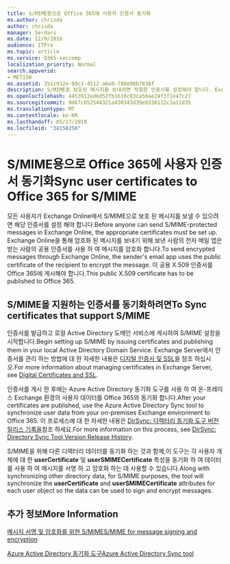 ```yaml
---
title: S/MIME용으로 Office 365에 사용자 인증서 동기화
ms.author: chrisda
author: chrisda
manager: Serdars
ms.date: 12/9/2016
audience: ITPro
ms.topic: article
ms.service: O365-seccomp
localization_priority: Normal
search.appverid:
- MET150
ms.assetid: 351c932e-99c1-4512-a6e8-788e90b7838f
description: S/MIME로 보호된 메시지를 보내려면 적절한 인증서를 설정해야 합니다. Exchange Online을 통해 암호화된 메시지를 보내기 위해 보낸 사람의 전자 메일 프로그램은 받는 사람의 공용 인증서를 사용하여 메시지를 암호화합니다. 이 공용 X.509 인증서를 Office 365에 게시해야 합니다.
ms.openlocfilehash: 4453912ed6d52fb1610c93ca56ae24f3f1e47c27
ms.sourcegitcommit: 9d67cb52544321a430343d39eb336112c1a11d35
ms.translationtype: MT
ms.contentlocale: ko-KR
ms.lasthandoff: 05/17/2019
ms.locfileid: "34158250"
---
```

# <a name="sync-user-certificates-to-office-365-for-smime"></a><span data-ttu-id="1a2b3-105">S/MIME용으로 Office 365에 사용자 인증서 동기화</span><span class="sxs-lookup"><span data-stu-id="1a2b3-105">Sync user certificates to Office 365 for S/MIME</span></span>

<span data-ttu-id="1a2b3-106">모든 사용자가 Exchange Online에서 S/MIME으로 보호 된 메시지를 보낼 수 있으려면 해당 인증서를 설정 해야 합니다.</span><span class="sxs-lookup"><span data-stu-id="1a2b3-106">Before anyone can send S/MIME-protected messages in Exchange Online, the appropriate certificates must be set up.</span></span> <span data-ttu-id="1a2b3-107">Exchange Online을 통해 암호화 된 메시지를 보내기 위해 보낸 사람의 전자 메일 앱은 받는 사람의 공용 인증서를 사용 하 여 메시지를 암호화 합니다.</span><span class="sxs-lookup"><span data-stu-id="1a2b3-107">To send encrypted messages through Exchange Online, the sender's email app uses the public certificate of the recipient to encrypt the message.</span></span> <span data-ttu-id="1a2b3-108">이 공용 X.509 인증서를 Office 365에 게시해야 합니다.</span><span class="sxs-lookup"><span data-stu-id="1a2b3-108">This public X.509 certificate has to be published to Office 365.</span></span>

## <a name="to-sync-certificates-that-support-smime"></a><span data-ttu-id="1a2b3-109">S/MIME을 지원하는 인증서를 동기화하려면</span><span class="sxs-lookup"><span data-stu-id="1a2b3-109">To Sync certificates that support S/MIME</span></span>

<span data-ttu-id="1a2b3-110">인증서를 발급하고 로컬 Active Directory 도메인 서비스에 게시하여 S/MIME 설정을 시작합니다.</span><span class="sxs-lookup"><span data-stu-id="1a2b3-110">Begin setting up S/MIME by issuing certificates and publishing them in your local Active Directory Domain Service.</span></span> <span data-ttu-id="1a2b3-111">Exchange Server에서 인증서를 관리 하는 방법에 대 한 자세한 내용은 [디지털 인증서 및 SSL](http://technet.microsoft.com/library/a9e2e08c-d46a-4135-a387-eb653212b676.aspx)을 참조 하십시오.</span><span class="sxs-lookup"><span data-stu-id="1a2b3-111">For more information about managing certificates in Exchange Server, see [Digital Certificates and SSL](http://technet.microsoft.com/library/a9e2e08c-d46a-4135-a387-eb653212b676.aspx).</span></span>

<span data-ttu-id="1a2b3-112">인증서를 게시 한 후에는 Azure Active Directory 동기화 도구를 사용 하 여 온-프레미스 Exchange 환경의 사용자 데이터를 Office 365와 동기화 합니다.</span><span class="sxs-lookup"><span data-stu-id="1a2b3-112">After your certificates are published, use the Azure Active Directory Sync tool to synchronize user data from your on-premises Exchange environment to Office 365.</span></span> <span data-ttu-id="1a2b3-113">이 프로세스에 대 한 자세한 내용은 [DirSync: 디렉터리 동기화 도구 버전 릴리스 기록을](https://go.microsoft.com/fwlink/p/?LinkId=392587)참조 하세요.</span><span class="sxs-lookup"><span data-stu-id="1a2b3-113">For more information on this process, see [DirSync: Directory Sync Tool Version Release History](https://go.microsoft.com/fwlink/p/?LinkId=392587).</span></span>

<span data-ttu-id="1a2b3-114">S/MIME을 위해 다른 디렉터리 데이터를 동기화 하는 것과 함께,이 도구는 각 사용자 개체에 대 한 **userCertificate** 및 **userSMIMECertificate** 특성을 동기화 하 여 데이터를 사용 하 여 메시지를 서명 하 고 암호화 하는 데 사용할 수 있습니다.</span><span class="sxs-lookup"><span data-stu-id="1a2b3-114">Along with synchronizing other directory data, for S/MIME purposes, the tool will synchronize the  **userCertificate** and **userSMIMECertificate** attributes for each user object so the data can be used to sign and encrypt messages.</span></span>

## <a name="more-information"></a><span data-ttu-id="1a2b3-115">추가 정보</span><span class="sxs-lookup"><span data-stu-id="1a2b3-115">More Information</span></span>

[<span data-ttu-id="1a2b3-116">메시지 서명 및 암호화를 위한 S/MIME</span><span class="sxs-lookup"><span data-stu-id="1a2b3-116">S/MIME for message signing and encryption</span></span>](s-mime-for-message-signing-and-encryption.md)

[<span data-ttu-id="1a2b3-117">Azure Active Directory 동기화 도구</span><span class="sxs-lookup"><span data-stu-id="1a2b3-117">Azure Active Directory Sync tool</span></span>](https://go.microsoft.com/fwlink/p/?LinkId=392587)
